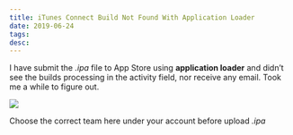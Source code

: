 ```yaml
---
title: iTunes Connect Build Not Found With Application Loader
date: 2019-06-24
tags:
desc:
---
```


I have submit the *.ipa* file to App Store using **application loader** and didn’t see the builds processing in the activity field, nor receive any email. Took me a while to figure out.
<!--more-->

![](Application%20Loader%202019-06-24%20at%2017.20.07.png)

Choose the correct team here under your account before upload *.ipa*
